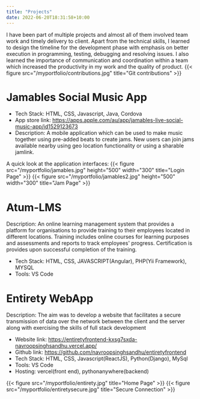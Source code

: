 ```yaml
---
title: "Projects"
date: 2022-06-20T18:31:58+10:00
---
```


I have been part of multiple projects and almost all of them involved team work and timely delivery to client. Apart from the technical skills, I learned to design the timeline for the development phase with emphasis on better execution in programming, testing, debugging and resolving issues. I also learned the importance of communication and coordination within a team which increased the productivity in my work and the quality of product.
{{< figure src="/myportfolio/contributions.jpg" title="Git contributions" >}}
# Jamables Social Music App
- Tech Stack: HTML, CSS, Javascript, Java, Cordova
- App store link: https://apps.apple.com/au/app/jamables-live-social-music-app/id1529123673
- Description: A mobile application which can be used to make music together using pre-added beats to create jams. New users can join jams available nearby using geo location functionality or using a sharable jamlink.

A quick look at the application interfaces:
{{< figure src="/myportfolio/jamables.jpg" height="500" width="300" title="Login Page" >}}
{{< figure src="/myportfolio/jamables2.jpg" height="500" width="300" title="Jam Page" >}}


# Atum-LMS
Description: An online learning management system that provides a platform for organisations to provide training to their employees located in different locations. Training includes online courses for learning purposes and assessments and reports to track  employees' progress. Certification is provides upon successful completion of the training.
- Tech Stack: HTML, CSS, JAVASCRIPT(Angular), PHP(Yii Framework), MYSQL
- Tools: VS Code

# Entirety WebApp
Description: The aim was to develop a website that facilitates a secure transmission of data over the network between the client and the server along with exercising the skills of full stack development
- Website link: https://entiretyfrontend-kxsg7sxda-navroopsinghsandhu.vercel.app/
- Github link: https://github.com/navroopsinghsandhu/entiretyfrontend
- Tech Stack: HTML, CSS, Javascript(ReactJS), Python(Django), MySql
- Tools: VS Code
- Hosting: vercel(front end), pythonanywhere(backend)

{{< figure src="/myportfolio/entirety.jpg"  title="Home Page" >}}
{{< figure src="/myportfolio/entiretysecure.jpg" title="Secure Connection" >}}
